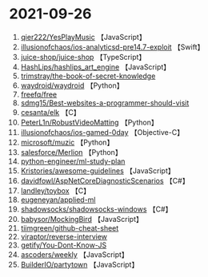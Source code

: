 # 2021-09-26

1. [qier222/YesPlayMusic](https://github.com/qier222/YesPlayMusic) 【JavaScript】
2. [illusionofchaos/ios-analyticsd-pre14.7-exploit](https://github.com/illusionofchaos/ios-analyticsd-pre14.7-exploit) 【Swift】
3. [juice-shop/juice-shop](https://github.com/juice-shop/juice-shop) 【TypeScript】
4. [HashLips/hashlips_art_engine](https://github.com/HashLips/hashlips_art_engine) 【JavaScript】
5. [trimstray/the-book-of-secret-knowledge](https://github.com/trimstray/the-book-of-secret-knowledge) 
6. [waydroid/waydroid](https://github.com/waydroid/waydroid) 【Python】
7. [freefq/free](https://github.com/freefq/free) 
8. [sdmg15/Best-websites-a-programmer-should-visit](https://github.com/sdmg15/Best-websites-a-programmer-should-visit) 
9. [cesanta/elk](https://github.com/cesanta/elk) 【C】
10. [PeterL1n/RobustVideoMatting](https://github.com/PeterL1n/RobustVideoMatting) 【Python】
11. [illusionofchaos/ios-gamed-0day](https://github.com/illusionofchaos/ios-gamed-0day) 【Objective-C】
12. [microsoft/muzic](https://github.com/microsoft/muzic) 【Python】
13. [salesforce/Merlion](https://github.com/salesforce/Merlion) 【Python】
14. [python-engineer/ml-study-plan](https://github.com/python-engineer/ml-study-plan) 
15. [Kristories/awesome-guidelines](https://github.com/Kristories/awesome-guidelines) 【JavaScript】
16. [davidfowl/AspNetCoreDiagnosticScenarios](https://github.com/davidfowl/AspNetCoreDiagnosticScenarios) 【C#】
17. [landley/toybox](https://github.com/landley/toybox) 【C】
18. [eugeneyan/applied-ml](https://github.com/eugeneyan/applied-ml) 
19. [shadowsocks/shadowsocks-windows](https://github.com/shadowsocks/shadowsocks-windows) 【C#】
20. [babysor/MockingBird](https://github.com/babysor/MockingBird) 【JavaScript】
21. [tiimgreen/github-cheat-sheet](https://github.com/tiimgreen/github-cheat-sheet) 
22. [viraptor/reverse-interview](https://github.com/viraptor/reverse-interview) 
23. [getify/You-Dont-Know-JS](https://github.com/getify/You-Dont-Know-JS) 
24. [ascoders/weekly](https://github.com/ascoders/weekly) 【JavaScript】
25. [BuilderIO/partytown](https://github.com/BuilderIO/partytown) 【JavaScript】
